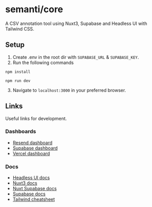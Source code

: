 # semanti/core
A CSV annotation tool using Nuxt3, Supabase and Headless UI with Tailwind CSS.

## Setup
 1. Create .env in the root dir with `SUPABASE_URL` & `SUPABASE_KEY`.
 2. Run the following commands
```
npm install

npm run dev
```
3. Navigate to `localhost:3000` in your preferred browser.

## Links
Useful links for development.

### Dashboards
- [Resend dashboard](https://resend.com/overview)
- [Supabase dashboard](https://supabase.com/dashboard/project/lesxqnnqwhvozaddezox)
- [Vercel dashboard](https://vercel.com/a-blaho/semanti-core)

### Docs
- [Headless UI docs](https://headlessui.com)
- [Nuxt3 docs](https://nuxt.com/docs)
- [Nuxt Supabase docs](https://supabase.nuxtjs.org)
- [Supabase docs](https://supabase.com/docs)
- [Tailwind cheatsheet](https://tailwindcomponents.com/cheatsheet/)
